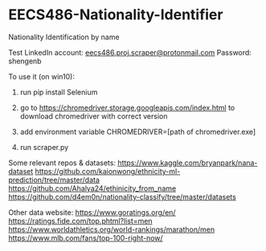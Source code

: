 # EECS486-Nationality-Identifier
Nationality Identification by name

Test LinkedIn account: eecs486.proj.scraper@protonmail.com
Password: shengenb

To use it (on win10):

1. run pip install Selenium

2. go to https://chromedriver.storage.googleapis.com/index.html to download chromedriver with correct version

3. add environment variable CHROMEDRIVER=[path of chromedriver.exe]

4. run scraper.py

Some relevant repos & datasets:
https://www.kaggle.com/bryanpark/nana-dataset
https://github.com/kaionwong/ethnicity-ml-prediction/tree/master/data
https://github.com/Ahalya24/ethinicity_from_name
https://github.com/d4em0n/nationality-classify/tree/master/datasets

Other data website:
https://www.goratings.org/en/
https://ratings.fide.com/top.phtml?list=men
https://www.worldathletics.org/world-rankings/marathon/men
https://www.mlb.com/fans/top-100-right-now/

